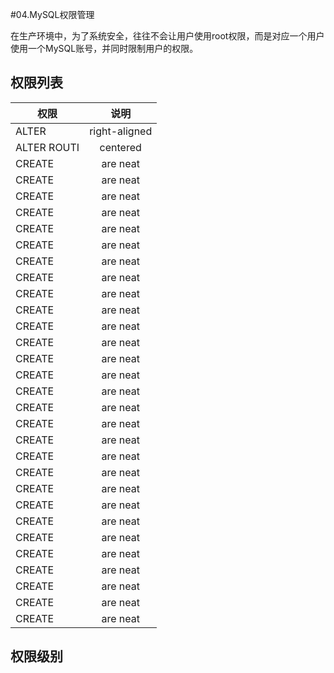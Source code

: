 #04.MySQL权限管理

 在生产环境中，为了系统安全，往往不会让用户使用root权限，而是对应一个用户使用一个MySQL账号，并同时限制用户的权限。
 
## 权限列表

| 权限          | 说明          | 
| ------------- |:-------------:| 
| ALTER         | right-aligned |
| ALTER ROUTI   | centered      | 
| CREATE        | are neat      |
| CREATE        | are neat      |
| CREATE        | are neat      |
| CREATE        | are neat      |
| CREATE        | are neat      |
| CREATE        | are neat      |
| CREATE        | are neat      |
| CREATE        | are neat      |
| CREATE        | are neat      |
| CREATE        | are neat      |
| CREATE        | are neat      |
| CREATE        | are neat      |
| CREATE        | are neat      |
| CREATE        | are neat      |
| CREATE        | are neat      |
| CREATE        | are neat      |
| CREATE        | are neat      |
| CREATE        | are neat      |
| CREATE        | are neat      |
| CREATE        | are neat      |
| CREATE        | are neat      |
| CREATE        | are neat      |
| CREATE        | are neat      |
| CREATE        | are neat      |
| CREATE        | are neat      |
| CREATE        | are neat      |
| CREATE        | are neat      |
| CREATE        | are neat      |
| CREATE        | are neat      |

## 权限级别
